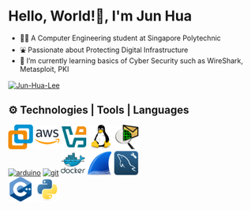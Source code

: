 # Hello, World!👋, I'm Jun Hua
* 👨‍💻 A Computer Engineering student at Singapore Polytechnic
* ⛲ Passionate about Protecting Digital Infrastructure 
* 🌱 I’m currently learning basics of Cyber Security such as WireShark, Metasploit, PKI
  
<a href="https://linkedin.com/in/jun-hua-lee" target="blank">
  <img align="center" src="https://cdn.jsdelivr.net/gh/devicons/devicon@latest/icons/linkedin/linkedin-original.svg" alt="Jun-Hua-Lee" height="50" width="50" />
</a>

## ⚙️ Technologies | Tools | Languages   
<!-- Technologies/Platforms -->
<a href="https://www.vmware.com/" target="_blank" rel="noreferrer"><img src="icons/vmware.png" alt="VMware" width="50" height="50"/></a>
<a href="https://aws.amazon.com" target="_blank" rel="noreferrer"><img src="https://raw.githubusercontent.com/devicons/devicon/master/icons/amazonwebservices/amazonwebservices-original-wordmark.svg" alt="aws" width="50" height="50"/></a>
<a href="https://www.virtualbox.org/" target="_blank" rel="noreferrer"><img src="icons/virtualbox.png" alt="VirtualBox" width="50" height="50"/></a>
<a href="https://www.linux.org/" target="_blank" rel="noreferrer"><img src="https://raw.githubusercontent.com/devicons/devicon/master/icons/linux/linux-original.svg" alt="linux" width="50" height="50"/></a>
<a href="https://www.netacad.com/cisco-packet-tracer" target="_blank" rel="noreferrer"><img src="icons/ciscopackettracer.png" alt="Cisco Packet Tracer" width="50" height="50"/></a>
<br><!-- Development Tools -->
<a href="https://www.arduino.cc/" target="_blank" rel="noreferrer"><img src="https://cdn.worldvectorlogo.com/logos/arduino-1.svg" alt="arduino" width="50" height="50"/></a>
<a href="https://git-scm.com/" target="_blank" rel="noreferrer"><img src="https://www.vectorlogo.zone/logos/git-scm/git-scm-icon.svg" alt="git" width="50" height="50"/></a>
<a href="https://www.docker.com/" target="_blank" rel="noreferrer"><img src="https://raw.githubusercontent.com/devicons/devicon/master/icons/docker/docker-original-wordmark.svg" alt="docker" width="50" height="50"/></a>
<a href="https://www.wireshark.org/" target="_blank" rel="noreferrer"><img src="icons/wireshark.png" alt="Wireshark" width="50" height="50"/></a>
<a href="https://www.mysql.com/products/workbench/" target="_blank" rel="noreferrer"><img src="icons/MySQLWorkbench-512.png" alt="MySQL Workbench" width="50" height="50"/></a>
<br><!-- Programming Languages -->
<a href="https://www.w3schools.com/cpp/" target="_blank" rel="noreferrer"><img src="https://raw.githubusercontent.com/devicons/devicon/master/icons/cplusplus/cplusplus-original.svg" alt="cplusplus" width="50" height="50"/></a>
<a href="https://www.python.org" target="_blank" rel="noreferrer"><img src="https://raw.githubusercontent.com/devicons/devicon/master/icons/python/python-original.svg" alt="python" width="50" height="50"/></a>


<!-- <a href="https://www.mendix.com/" target="_blank" rel="noreferrer">
  <img src="icons/mendixstudiopro.png" alt="Mendix Studio Pro" width="50" height="50"/>
</a> -->


